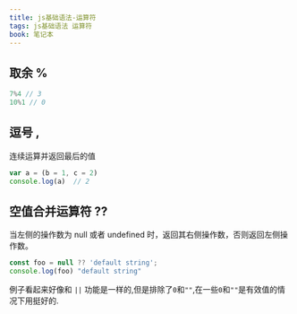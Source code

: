 ```yaml
---
title: js基础语法-运算符
tags: js基础语法 运算符
book: 笔记本
---
```

## 取余 %

```js
7%4 // 3
10%1 // 0
```

## 逗号 ,
连续运算并返回最后的值

```js
var a = (b = 1, c = 2)
console.log(a)  // 2
```

## 空值合并运算符 ??
当左侧的操作数为 null 或者 undefined 时，返回其右侧操作数，否则返回左侧操作数。

```js
const foo = null ?? 'default string';
console.log(foo) "default string"
```
例子看起来好像和 `||` 功能是一样的,但是排除了`0`和`""`,在一些`0`和`""`是有效值的情况下用挺好的.
